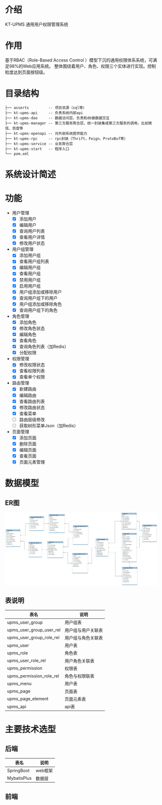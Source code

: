 # 介绍

KT-UPMS 通用用户权限管理系统

# 作用

基于RBAC（Role-Based Access Control ）模型下沉的通用权限体系系统，可满足98%的Web应用系统。 整体围绕着用户、角色、权限三个实体进行实现。控制粒度达到页面按钮级。

# 目录结构

```
├── asserts         -- 项目资源（sql等）
├── kt-upms-api     -- 负责系统内部api
├── kt-upms-dao     -- 数据访问层，负责和db做数据交互
├── kt-upms-manager -- 第三方服务聚合层，统一封装集成第三方服务的调用，比如微信、百度等
├── kt-upms-openapi -- 对外部系统提供能力
├── kt-upms-rpc     -- rpc封装（Thrift，Feign、ProtoBuf等） 
├── kt-upms-service -- 业务聚合层
├── kt-upms-start   -- 程序入口
└── pom.xml

```

# 系统设计简述

# 功能

- 用户管理
    - [x] 添加用户
    - [x] 编辑用户
    - [x] 查询用户列表
    - [x] 查看用户详情
    - [x] 修改用户状态

- 用户组管理
    - [x] 添加用户组
    - [x] 查看用户组列表
    - [x] 编辑用户组
    - [x] 查看用户组
    - [x] 禁用用户组
    - [x] 启用用户组
    - [x] 用户组添加或移除用户
    - [x] 查询用户组下的用户
    - [x] 用户组添加或移除角色
    - [x] 查询用户组下的角色

- 角色管理
    - [x] 添加角色
    - [x] 修改角色状态
    - [x] 编辑角色
    - [x] 查看角色
    - [x] 查询角色列表（加Redis）
    - [x] 分配权限

- 权限管理
    - [x] 修改权限状态
    - [x] 查看权限列表
    - [x] 查看单个权限

- 路由管理
    - [x] 新建路由
    - [x] 编辑路由
    - [x] 查看路由列表
    - [x] 修改路由状态
    - [x] 查看菜单
    - [ ] 路由层级修改
    - [ ] 获取树形菜单Json（加Redis）

- 页面管理
    - [x] 添加页面
    - [x] 删除页面
    - [x] 编辑页面
    - [x] 查看页面
    - [x] 页面元素管理

# 数据模型

## ER图

![](asserts/kt-upms-er.png)

## 表说明

| 表名  | 说明 |
| ----- | ---- |
| upms_user_group | 用户组表 |
| upms_user_group_user_rel | 用户组与用户关联表 |
| upms_user_group_role_rel | 用户组与角色关联表 |
| upms_user | 用户表 |
| upms_role | 角色表 |
| upms_user_role_rel | 用户角色关联表 |
| upms_permission | 权限表 |
| upms_permission_role_rel | 角色与权限联表 |
| upms_menu | 用户表 |
| upms_page | 页面表 |
| upms_page_element | 页面元素表 |
| upms_api | api表 |

# 主要技术选型

## 后端

| 表名  | 说明 |
| ----- | ---- |
| SpringBoot | web框架 |
| MybatisPlus | 数据层 |

## 前端